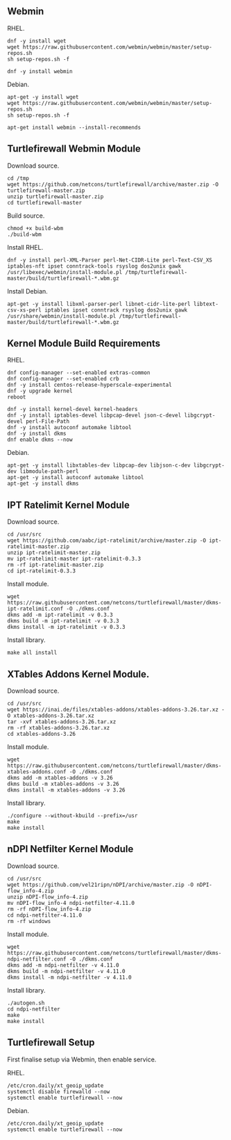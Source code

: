 ## Webmin

RHEL.
```
dnf -y install wget
wget https://raw.githubusercontent.com/webmin/webmin/master/setup-repos.sh
sh setup-repos.sh -f

dnf -y install webmin
```

Debian.
```
apt-get -y install wget
wget https://raw.githubusercontent.com/webmin/webmin/master/setup-repos.sh
sh setup-repos.sh -f

apt-get install webmin --install-recommends
```

## Turtlefirewall Webmin Module

Download source.
```
cd /tmp
wget https://github.com/netcons/turtlefirewall/archive/master.zip -O turtlefirewall-master.zip
unzip turtlefirewall-master.zip
cd turtlefirewall-master
```

Build source.
```
chmod +x build-wbm
./build-wbm
```

Install RHEL.
```
dnf -y install perl-XML-Parser perl-Net-CIDR-Lite perl-Text-CSV_XS iptables-nft ipset conntrack-tools rsyslog dos2unix gawk
/usr/libexec/webmin/install-module.pl /tmp/turtlefirewall-master/build/turtlefirewall-*.wbm.gz
```

Install Debian.
```
apt-get -y install libxml-parser-perl libnet-cidr-lite-perl libtext-csv-xs-perl iptables ipset conntrack rsyslog dos2unix gawk
/usr/share/webmin/install-module.pl /tmp/turtlefirewall-master/build/turtlefirewall-*.wbm.gz
```

## Kernel Module Build Requirements

RHEL.
```
dnf config-manager --set-enabled extras-common
dnf config-manager --set-enabled crb
dnf -y install centos-release-hyperscale-experimental
dnf -y upgrade kernel
reboot

dnf -y install kernel-devel kernel-headers
dnf -y install iptables-devel libpcap-devel json-c-devel libgcrypt-devel perl-File-Path
dnf -y install autoconf automake libtool
dnf -y install dkms
dnf enable dkms --now
```

Debian.
```
apt-get -y install libxtables-dev libpcap-dev libjson-c-dev libgcrypt-dev libmodule-path-perl
apt-get -y install autoconf automake libtool
apt-get -y install dkms
```

## IPT Ratelimit Kernel Module

Download source.
```
cd /usr/src
wget https://github.com/aabc/ipt-ratelimit/archive/master.zip -O ipt-ratelimit-master.zip
unzip ipt-ratelimit-master.zip
mv ipt-ratelimit-master ipt-ratelimit-0.3.3
rm -rf ipt-ratelimit-master.zip
cd ipt-ratelimit-0.3.3
```

Install module.
```
wget https://raw.githubusercontent.com/netcons/turtlefirewall/master/dkms-ipt-ratelimit.conf -O ./dkms.conf
dkms add -m ipt-ratelimit -v 0.3.3
dkms build -m ipt-ratelimit -v 0.3.3
dkms install -m ipt-ratelimit -v 0.3.3
```

Install library.
```
make all install
```

## XTables Addons Kernel Module.

Download source.
```
cd /usr/src
wget https://inai.de/files/xtables-addons/xtables-addons-3.26.tar.xz -O xtables-addons-3.26.tar.xz
tar -xvf xtables-addons-3.26.tar.xz
rm -rf xtables-addons-3.26.tar.xz
cd xtables-addons-3.26
```

Install module.
```
wget https://raw.githubusercontent.com/netcons/turtlefirewall/master/dkms-xtables-addons.conf -O ./dkms.conf
dkms add -m xtables-addons -v 3.26
dkms build -m xtables-addons -v 3.26
dkms install -m xtables-addons -v 3.26 
```

Install library.
```
./configure --without-kbuild --prefix=/usr
make
make install
```

## nDPI Netfilter Kernel Module

Download source.
```
cd /usr/src
wget https://github.com/vel21ripn/nDPI/archive/master.zip -O nDPI-flow_info-4.zip
unzip nDPI-flow_info-4.zip
mv nDPI-flow_info-4 ndpi-netfilter-4.11.0
rm -rf nDPI-flow_info-4.zip
cd ndpi-netfilter-4.11.0
rm -rf windows
```

Install module.
```
wget https://raw.githubusercontent.com/netcons/turtlefirewall/master/dkms-ndpi-netfilter.conf -O ./dkms.conf
dkms add -m ndpi-netfilter -v 4.11.0
dkms build -m ndpi-netfilter -v 4.11.0
dkms install -m ndpi-netfilter -v 4.11.0
```

Install library.
```
./autogen.sh
cd ndpi-netfilter
make
make install
```

## Turtlefirewall Setup

First finalise setup via Webmin, then enable service.

RHEL.
```
/etc/cron.daily/xt_geoip_update
systemctl disable firewalld --now
systemctl enable turtlefirewall --now

```

Debian.
```
/etc/cron.daily/xt_geoip_update
systemctl enable turtlefirewall --now
```